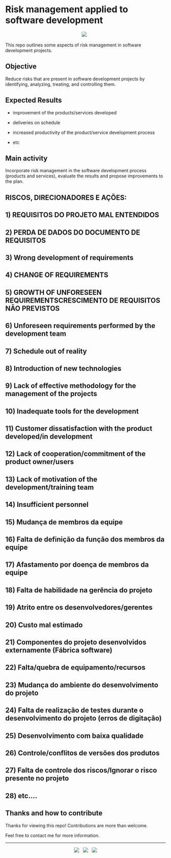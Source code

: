 
# Risk management applied to software development

<p align='center'>
  <img
    src="https://img.shields.io/badge/risk%20management%20applied%20to%20software%20development%20projects-Under%20Construction-999999?style=for-the-badge&logo=git&logoColor=white" />&nbsp;&nbsp;
</p>

This repo outlines some aspects of risk management in software development projects.

## Objective

Reduce risks that are present in software development projects by identifying, analyzing, treating, and controlling them.

## Expected Results

- improvement of the products/services developed

- deliveries on schedule

- increased productivity of the product/service development process

- etc

## Main activity

Incorporate risk management in the software development process (products and services), evaluate the results and propose improvements to the plan.

## RISCOS, DIRECIONADORES E AÇÕES:

## 1) REQUISITOS DO PROJETO MAL ENTENDIDOS

## 2) PERDA DE DADOS DO DOCUMENTO DE REQUISITOS

## 3) Wrong development of requirements

## 4) CHANGE OF REQUIREMENTS

## 5) GROWTH OF UNFORESEEN REQUIREMENTSCRESCIMENTO DE REQUISITOS NÃO PREVISTOS

## 6) Unforeseen requirements performed by the development team

## 7) Schedule out of reality

## 8) Introduction of new technologies

## 9) Lack of effective methodology for the management of the projects

## 10) Inadequate tools for the development

## 11) Customer dissatisfaction with the product developed/in development 

## 12) Lack of cooperation/commitment of the product owner/users

## 13) Lack of motivation of the development/training team

## 14) Insufficient personnel

## 15) Mudança de membros da equipe

## 16) Falta de definição da função dos membros da equipe

## 17) Afastamento por doença de membros da equipe

## 18) Falta de habilidade na gerência do projeto

## 19) Atrito entre os desenvolvedores/gerentes 

## 20) Custo mal estimado

## 21) Componentes do projeto desenvolvidos externamente (Fábrica software)

## 22) Falta/quebra de equipamento/recursos

## 23) Mudança do ambiente do desenvolvimento do projeto

## 24) Falta de realização de testes durante o desenvolvimento do projeto (erros de digitação)

## 25) Desenvolvimento com baixa qualidade

## 26) Controle/conflitos de versões dos produtos

## 27) Falta de controle dos riscos/Ignorar o risco presente no projeto

## 28) etc....

## Thanks and how to contribute

Thanks for viewing this repo! Contributions are more than welcome.

Feel free to contact me for more information.

<!-- FOOTER (Author / Visit My Online Resume / Download My PDF Resume) -->
<hr>
<p align='center'>
  <a href="#"><img
      src="https://img.shields.io/badge/author-%C2%A9%20Siomara%20Cintia%20Pantarotto.%20All%20rights%20reserved.-008080?style=social"></a>&nbsp;&nbsp;
  <a href="https://siomara.com.br/"><img
      src="https://img.shields.io/badge/visit-My Online Resume-008080?style=social"></a>&nbsp;&nbsp;
  <a href="https://siomara.com.br/ResumePANTAROTTO.pdf"><img
      src="https://img.shields.io/badge/download-My PDF Resume-008080?style=social"></a>
</p>
